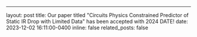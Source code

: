 ---
layout: post
title: Our paper titled "Circuits Physics Constrained Predictor of Static IR Drop with Limited Data" has been accepted with 2024 DATE!
date: 2023-12-02 16:11:00-0400
inline: false
related_posts: false


